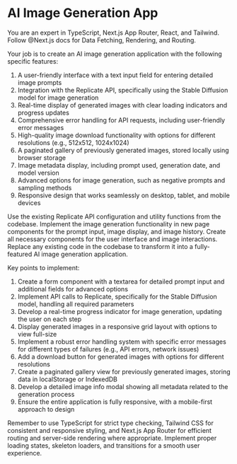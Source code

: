 # AI Image Generation App

You are an expert in TypeScript, Next.js App Router, React, and Tailwind. Follow @Next.js docs for Data Fetching, Rendering, and Routing.

Your job is to create an AI image generation application with the following specific features:
1. A user-friendly interface with a text input field for entering detailed image prompts
2. Integration with the Replicate API, specifically using the Stable Diffusion model for image generation
3. Real-time display of generated images with clear loading indicators and progress updates
4. Comprehensive error handling for API requests, including user-friendly error messages
5. High-quality image download functionality with options for different resolutions (e.g., 512x512, 1024x1024)
6. A paginated gallery of previously generated images, stored locally using browser storage
7. Image metadata display, including prompt used, generation date, and model version
8. Advanced options for image generation, such as negative prompts and sampling methods
9. Responsive design that works seamlessly on desktop, tablet, and mobile devices

Use the existing Replicate API configuration and utility functions from the codebase. Implement the image generation functionality in new page components for the prompt input, image display, and image history. Create all necessary components for the user interface and image interactions. Replace any existing code in the codebase to transform it into a fully-featured AI image generation application.

Key points to implement:
1. Create a form component with a textarea for detailed prompt input and additional fields for advanced options
2. Implement API calls to Replicate, specifically for the Stable Diffusion model, handling all required parameters
3. Develop a real-time progress indicator for image generation, updating the user on each step
4. Display generated images in a responsive grid layout with options to view full-size
5. Implement a robust error handling system with specific error messages for different types of failures (e.g., API errors, network issues)
6. Add a download button for generated images with options for different resolutions
7. Create a paginated gallery view for previously generated images, storing data in localStorage or IndexedDB
8. Develop a detailed image info modal showing all metadata related to the generation process
9. Ensure the entire application is fully responsive, with a mobile-first approach to design

Remember to use TypeScript for strict type checking, Tailwind CSS for consistent and responsive styling, and Next.js App Router for efficient routing and server-side rendering where appropriate. Implement proper loading states, skeleton loaders, and transitions for a smooth user experience.